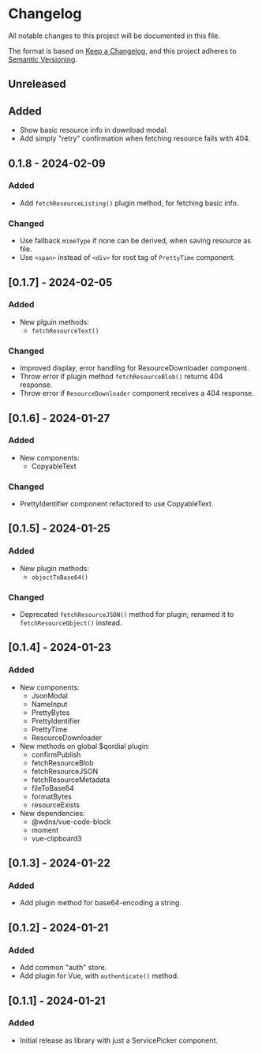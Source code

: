 # Changelog

All notable changes to this project will be documented in this file.

The format is based on [Keep a Changelog](https://keepachangelog.com/en/1.1.0/),
and this project adheres to [Semantic Versioning](https://semver.org/spec/v2.0.0.html).

## Unreleased

## Added

- Show basic resource info in download modal.
- Add simply "retry" confirmation when fetching resource fails with 404.

## 0.1.8 - 2024-02-09

### Added

- Add `fetchResourceListing()` plugin method, for fetching basic info.

### Changed

- Use fallback `mimeType` if none can be derived, when saving resource as file.
- Use `<span>` instead of `<div>` for root tag of `PrettyTime` component.

## [0.1.7] - 2024-02-05

### Added

- New plguin methods:
  - `fetchResourceText()`

### Changed

- Improved display, error handling for ResourceDownloader component.
- Throw error if plugin method `fetchResourceBlob()` returns 404 response.
- Throw error if `ResourceDownloader` component receives a 404 response.

## [0.1.6] - 2024-01-27

### Added

- New components:
  - CopyableText

### Changed

- PrettyIdentifier component refactored to use CopyableText.

## [0.1.5] - 2024-01-25

### Added

- New plugin methods:
  - `objectToBase64()`

### Changed

- Deprecated `fetchResourceJSON()` method for plugin; renamed it to
  `fetchResourceObject()` instead.

## [0.1.4] - 2024-01-23

### Added

- New components:
  - JsonModal
  - NameInput
  - PrettyBytes
  - PrettyIdentifier
  - PrettyTime
  - ResourceDownloader
- New methods on global $qordial plugin:
  - confirmPublish
  - fetchResourceBlob
  - fetchResourceJSON
  - fetchResourceMetadata
  - fileToBase64
  - formatBytes
  - resourceExists
- New dependencies:
  - @wdns/vue-code-block
  - moment
  - vue-clipboard3

## [0.1.3] - 2024-01-22

### Added

- Add plugin method for base64-encoding a string.

## [0.1.2] - 2024-01-21

### Added

- Add common "auth" store.
- Add plugin for Vue, with `authenticate()` method.

## [0.1.1] - 2024-01-21

### Added

- Initial release as library with just a ServicePicker component.
